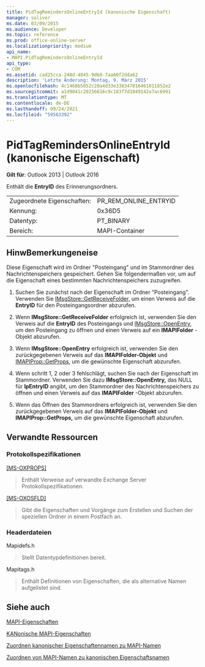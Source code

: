 ```yaml
---
title: PidTagRemindersOnlineEntryId (kanonische Eigenschaft)
manager: soliver
ms.date: 03/09/2015
ms.audience: Developer
ms.topic: reference
ms.prod: office-online-server
ms.localizationpriority: medium
api_name:
- MAPI.PidTagRemindersOnlineEntryId
api_type:
- COM
ms.assetid: cad25cca-248d-4845-9d60-7aa60f2dda62
description: 'Letzte Änderung: Montag, 9. März 2015'
ms.openlocfilehash: 4c1468b5052c20a4d33e338347016461811852e2
ms.sourcegitcommit: a1d9041c20256616c9c183f7d1049142a7ac6991
ms.translationtype: MT
ms.contentlocale: de-DE
ms.lasthandoff: 09/24/2021
ms.locfileid: "59563392"
---
```

# <a name="pidtagremindersonlineentryid-canonical-property"></a>PidTagRemindersOnlineEntryId (kanonische Eigenschaft)

  
  
**Gilt für**: Outlook 2013 | Outlook 2016 
  
Enthält die **EntryID** des Erinnerungsordners. 
  
|||
|:-----|:-----|
|Zugeordnete Eigenschaften:  <br/> |PR_REM_ONLINE_ENTRYID  <br/> |
|Kennung:  <br/> |0x36D5  <br/> |
|Datentyp:  <br/> |PT_BINARY  <br/> |
|Bereich:  <br/> |MAPI-Container  <br/> |
   
## <a name="remarks"></a>HinwBemerkungeneise

Diese Eigenschaft wird im Ordner "Posteingang" und im Stammordner des Nachrichtenspeichers gespeichert. Gehen Sie folgendermaßen vor, um auf die Eigenschaft eines bestimmten Nachrichtenspeichers zuzugreifen. 
  
1. Suchen Sie zunächst nach der Eigenschaft im Ordner "Posteingang". Verwenden Sie [IMsgStore::GetReceiveFolder,](imsgstore-getreceivefolder.md) um einen Verweis auf die **EntryID** für den Posteingangsordner abzurufen. 
    
2. Wenn **IMsgStore::GetReceiveFolder** erfolgreich ist, verwenden Sie den Verweis auf die **EntryID** des Posteingangs und [IMsgStore::OpenEntry,](imsgstore-openentry.md) um den Posteingang zu öffnen und einen Verweis auf ein **IMAPIFolder** -Objekt abzurufen. 
    
3. Wenn **IMsgStore::OpenEntry** erfolgreich ist, verwenden Sie den zurückgegebenen Verweis auf das **IMAPIFolder-Objekt** und [IMAPIProp::GetProps,](imapiprop-getprops.md) um die gewünschte Eigenschaft abzurufen. 
    
4. Wenn schritt 1, 2 oder 3 fehlschlägt, suchen Sie nach der Eigenschaft im Stammordner. Verwenden Sie dazu **IMsgStore::OpenEntry,** das NULL für **lpEntryID** angibt, um den Stammordner des Nachrichtenspeichers zu öffnen und einen Verweis auf das **IMAPIFolder** -Objekt abzurufen. 
    
5. Wenn das Öffnen des Stammordners erfolgreich ist, verwenden Sie den zurückgegebenen Verweis auf das **IMAPIFolder-Objekt** und **IMAPIProp::GetProps,** um die gewünschte Eigenschaft abzurufen. 
    
## <a name="related-resources"></a>Verwandte Ressourcen

### <a name="protocol-specifications"></a>Protokollspezifikationen

[[MS-OXPROPS]](https://msdn.microsoft.com/library/f6ab1613-aefe-447d-a49c-18217230b148%28Office.15%29.aspx)
  
> Enthält Verweise auf verwandte Exchange Server Protokollspezifikationen.
    
[[MS-OXOSFLD]](https://msdn.microsoft.com/library/a60e9c16-2ba8-424b-b60c-385a8a2837cb%28Office.15%29.aspx)
  
> Gibt die Eigenschaften und Vorgänge zum Erstellen und Suchen der speziellen Ordner in einem Postfach an.
    
### <a name="header-files"></a>Headerdateien

Mapidefs.h
  
> Stellt Datentypdefinitionen bereit.
    
Mapitags.h
  
> Enthält Definitionen von Eigenschaften, die als alternative Namen aufgelistet sind.
    
## <a name="see-also"></a>Siehe auch



[MAPI-Eigenschaften](mapi-properties.md)
  
[KANonische MAPI-Eigenschaften](mapi-canonical-properties.md)
  
[Zuordnen kanonischer Eigenschaftennamen zu MAPI-Namen](mapping-canonical-property-names-to-mapi-names.md)
  
[Zuordnen von MAPI-Namen zu kanonischen Eigenschaftsnamen](mapping-mapi-names-to-canonical-property-names.md)

